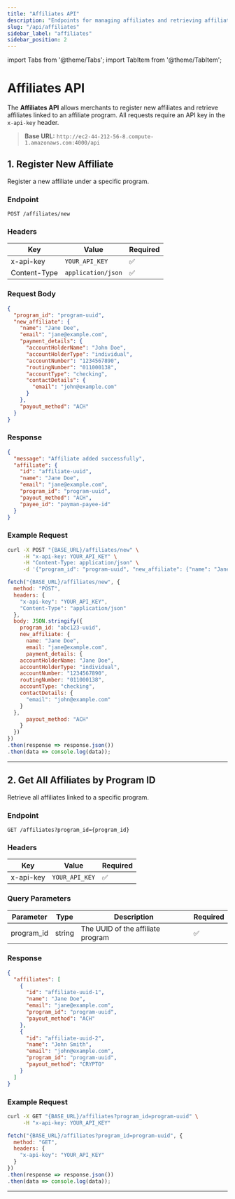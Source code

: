 ```yaml
---
title: "Affiliates API"
description: "Endpoints for managing affiliates and retrieving affiliate data."
slug: "/api/affiliates"
sidebar_label: "affiliates"
sidebar_position: 2
---
```


import Tabs from '@theme/Tabs';
import TabItem from '@theme/TabItem';

# Affiliates API

The **Affiliates API** allows merchants to register new affiliates and retrieve affiliates linked to an affiliate program. All requests require an API key in the `x-api-key` header.

> **Base URL:** `http://ec2-44-212-56-8.compute-1.amazonaws.com:4000/api`

## 1. Register New Affiliate

Register a new affiliate under a specific program.

### **Endpoint**

```http
POST /affiliates/new
```

### **Headers**

| Key          | Value              | Required |
| ------------ | ------------------ | -------- |
| x-api-key    | `YOUR_API_KEY`     | ✅       |
| Content-Type | `application/json` | ✅       |

### **Request Body**

```json
{
  "program_id": "program-uuid",
  "new_affiliate": {
    "name": "Jane Doe",
    "email": "jane@example.com",
    "payment_details": {
      "accountHolderName": "John Doe",
      "accountHolderType": "individual",
      "accountNumber": "1234567890",
      "routingNumber": "011000138",
      "accountType": "checking",
      "contactDetails": {
        "email": "john@example.com"
      }
    },
    "payout_method": "ACH"
  }
}
```

### **Response**

```json
{
  "message": "Affiliate added successfully",
  "affiliate": {
    "id": "affiliate-uuid",
    "name": "Jane Doe",
    "email": "jane@example.com",
    "program_id": "program-uuid",
    "payout_method": "ACH",
    "payee_id": "payman-payee-id"
  }
}
```

### **Example Request**

<Tabs>
  <TabItem value="curl" label="cURL">
  
  ```sh
  curl -X POST "{BASE_URL}/affiliates/new" \
       -H "x-api-key: YOUR_API_KEY" \
       -H "Content-Type: application/json" \
       -d '{"program_id": "program-uuid", "new_affiliate": {"name": "Jane Doe", "email": "jane@example.com", "payment_details": {"account_number": "12345678", "routing_number": "87654321"}, "payout_method": "ACH"}}'
  ```
  </TabItem>

  <TabItem value="javascript" label="JavaScript (fetch)">
  
  ```js
  fetch("{BASE_URL}/affiliates/new", {
    method: "POST",
    headers: {
      "x-api-key": "YOUR_API_KEY",
      "Content-Type": "application/json"
    },
    body: JSON.stringify({
      program_id: "abc123-uuid",
      new_affiliate: {
        name: "Jane Doe",
        email: "jane@example.com",
        payment_details: {
      accountHolderName: "Jane Doe",
      accountHolderType: "individual",
      accountNumber: "1234567890",
      routingNumber: "011000138",
      accountType: "checking",
      contactDetails: {
        "email": "john@example.com"
      }
    },
        payout_method: "ACH"
      }
    })
  })
  .then(response => response.json())
  .then(data => console.log(data));
  ```
  </TabItem>
</Tabs>

---

## 2. Get All Affiliates by Program ID

Retrieve all affiliates linked to a specific program.

### **Endpoint**

```http
GET /affiliates?program_id={program_id}
```

### **Headers**

| Key       | Value          | Required |
| --------- | -------------- | -------- |
| x-api-key | `YOUR_API_KEY` | ✅       |

### **Query Parameters**

| Parameter  | Type   | Description                       | Required |
| ---------- | ------ | --------------------------------- | -------- |
| program_id | string | The UUID of the affiliate program | ✅       |

### **Response**

```json
{
  "affiliates": [
    {
      "id": "affiliate-uuid-1",
      "name": "Jane Doe",
      "email": "jane@example.com",
      "program_id": "program-uuid",
      "payout_method": "ACH"
    },
    {
      "id": "affiliate-uuid-2",
      "name": "John Smith",
      "email": "john@example.com",
      "program_id": "program-uuid",
      "payout_method": "CRYPTO"
    }
  ]
}
```

### **Example Request**

<Tabs>
  <TabItem value="curl" label="cURL">
  
  ```sh
  curl -X GET "{BASE_URL}/affiliates?program_id=program-uuid" \
       -H "x-api-key: YOUR_API_KEY"
  ```
  </TabItem>

  <TabItem value="javascript" label="JavaScript (fetch)">
  
  ```js
  fetch("{BASE_URL}/affiliates?program_id=program-uuid", {
    method: "GET",
    headers: {
      "x-api-key": "YOUR_API_KEY"
    }
  })
  .then(response => response.json())
  .then(data => console.log(data));
  ```
  </TabItem>
</Tabs>

---

